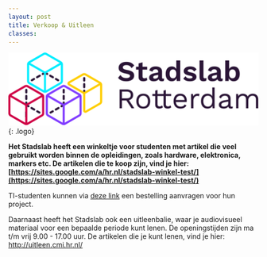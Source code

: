 ```yaml
---
layout: post
title: Verkoop & Uitleen
classes: 
---
```


![alt text](../assets/svg/logo.svg "Stadslab"){: .logo}

**Het Stadslab heeft een winkeltje voor studenten met artikel die veel gebruikt worden binnen de opleidingen, zoals hardware, elektronica, markers etc. De artikelen die te koop zijn, vind je hier: [https://sites.google.com/a/hr.nl/stadslab-winkel-test/](https://sites.google.com/a/hr.nl/stadslab-winkel-test/)**


TI-studenten kunnen via [deze link](https://forms.office.com/Pages/ResponsePage.aspx?id=zrpvyrp8U02GgaBihPf_RhQ4pqYG-HRFuIRpqBerVOVUMDFXNDlKN0gwSEU3NFkwU1U2TTlXN1NSNyQlQCN0PWcu) een bestelling aanvragen voor hun project.

 <!--
Place this tag where you want the Awesome Table Widget to render
-->

<div data-type="AwesomeTableView"
data-viewID="-KMy-pemcLrZ68wwThQZ"></div>


Daarnaast heeft het Stadslab ook een uitleenbalie, waar je audiovisueel materiaal voor een bepaalde periode kunt lenen. De openingstijden zijn ma t/m vrij 9.00 - 17.00 uur.
De artikelen die je kunt lenen, vind je hier: [http://uitleen.cmi.hr.nl/ 
](http://uitleen.cmi.hr.nl/)

<script src="https://awesome-table.com/AwesomeTableInclude.js"></script>